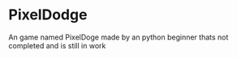 # PixelDodge
An game named PixelDoge made by an python beginner thats not completed and is still in work
